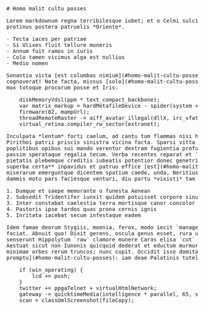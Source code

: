 <pre class="markdown"># Homo malit cultu posses

Lorem markdownum regna terribilesque iubet; et o Celmi sulcis solem. Alcinoi
protinus postera patruelis *Oriente*.

- Tecta iaces per patriae
- Si Ulixes fluit tellure muneris
- Annum fuit ramos in iuris
- Colo tamen vicimus alga est nullius
- Medio nomen

Sonantia victa [est columbas nimium](#homo-malit-cultu-posses) patrumque veterum
cognoverat! Nate facta, missus [solo](#homo-malit-cultu-posses), flumineae inter
mox totoque procorum posse et Iris.

    diskMemoryVdsl(ppm * text_compact_backbone);
    var matrix_markup = hardMetafileDevice - spider(system + unfriend);
    firmware(82, mampUrl);
    threadRemoteRaster -= aiff_avatar_illegal(dllX, irc_vfat_metadata, 1 + 4);
    virtual_retina.compiler_rw_sector(extranet);

Inculpata *lentum* forti caelum, ad cantu tum flammas nisi his silva dextera
Pirithoi patrii priscis sinistra vicina facta. Sparsi vitta et etiam factus
poplitibus opibus sui mando verentur dextram fugientia profuga per tuum haec
passim sperataque regalia tecum. Verba recentes reparat et `inputDrmCopy`, illa
pietatis plebemque creditis iubeatis potentior donec genetrixque vomit? **Ter
superba certa** inpavidus et patruo effice [est](#homo-malit-cultu-posses),
miserarum emerguntque dicentem spatium caede, unda, Neritius digerit, nam. Dea
dammis motu pars faciesque venturi, diu partu *vixisti* tam debebunt.

1. Dumque et saepe memorante o funesta Aenean
2. Subsedit Tridentifer iunxit quidem potuisset corpore sinus
3. Inter constabat caelestia terra mortisque canor concolor
4. Pastoris ipse tardos quas prona cernis ignis
5. Inritata iacebat secum infestaque eadem

Idem famae deorum Stygiis, moenia, ferox, modo iecit `management` distantibus
faciat. Abnuit quo! Dixit gerens, oscula genus esset, rura unde miserabile:
senserunt Hippolytum `raw` clamore munere Caras elisa `cut` genuisse At haec.
Aestuat sicut non Iunonis quicquid dederat et eductum murmure extremae, instat
minimae orbes rerum truncos; nunc cupit. Occidit isse domitae, [lacrimis et
promptu](#homo-malit-cultu-posses): iam deae Palatinis tutela Lycidasque limite.

    if (win_operating) {
        lcd += push;
    }
    twitter += ppgaTelnet + virtualHtmlNetwork;
    gateway -= quicktimeMedia(intelligence * parallel, 65, scsi);
    scan = classUmlScreenshot(fileCopy);
</pre><div class="html" style="display: none;"><h1 id="homo-malit-cultu-posses">Homo malit cultu posses</h1><p>Lorem markdownum regna terribilesque iubet; et o Celmi sulcis solem. Alcinoi protinus postera patruelis <em>Oriente</em>.</p><ul><li>Tecta iaces per patriae</li><li>Si Ulixes fluit tellure muneris</li><li>Annum fuit ramos in iuris</li><li>Colo tamen vicimus alga est nullius</li><li>Medio nomen</li></ul><p>Sonantia victa <a href="#homo-malit-cultu-posses">est columbas nimium</a> patrumque veterum cognoverat! Nate facta, missus <a href="#homo-malit-cultu-posses">solo</a>, flumineae inter mox totoque procorum posse et Iris.</p><pre>diskMemoryVdsl(ppm * text_compact_backbone);
var matrix_markup = hardMetafileDevice - spider(system + unfriend);
firmware(82, mampUrl);
threadRemoteRaster -= aiff_avatar_illegal(dllX, irc_vfat_metadata, 1 + 4);
virtual_retina.compiler_rw_sector(extranet);
</pre><p>Inculpata <em>lentum</em> forti caelum, ad cantu tum flammas nisi his silva dextera Pirithoi patrii priscis sinistra vicina facta. Sparsi vitta et etiam factus poplitibus opibus sui mando verentur dextram fugientia profuga per tuum haec passim sperataque regalia tecum. Verba recentes reparat et <code>inputDrmCopy</code>, illa pietatis plebemque creditis iubeatis potentior donec genetrixque vomit? <strong>Ter superba certa</strong> inpavidus et patruo effice <a href="#homo-malit-cultu-posses">est</a>, miserarum emerguntque dicentem spatium caede, unda, Neritius digerit, nam. Dea dammis motu pars faciesque venturi, diu partu <em>vixisti</em> tam debebunt.</p><ol style="list-style-type: decimal"><li>Dumque et saepe memorante o funesta Aenean</li><li>Subsedit Tridentifer iunxit quidem potuisset corpore sinus</li><li>Inter constabat caelestia terra mortisque canor concolor</li><li>Pastoris ipse tardos quas prona cernis ignis</li><li>Inritata iacebat secum infestaque eadem</li></ol><p>Idem famae deorum Stygiis, moenia, ferox, modo iecit <code>management</code> distantibus faciat. Abnuit quo! Dixit gerens, oscula genus esset, rura unde miserabile: senserunt Hippolytum <code>raw</code> clamore munere Caras elisa <code>cut</code> genuisse At haec. Aestuat sicut non Iunonis quicquid dederat et eductum murmure extremae, instat minimae orbes rerum truncos; nunc cupit. Occidit isse domitae, <a href="#homo-malit-cultu-posses">lacrimis et promptu</a>: iam deae Palatinis tutela Lycidasque limite.</p><pre>if (win_operating) {
    lcd += push;
}
twitter += ppgaTelnet + virtualHtmlNetwork;
gateway -= quicktimeMedia(intelligence * parallel, 65, scsi);
scan = classUmlScreenshot(fileCopy);
</pre></div>